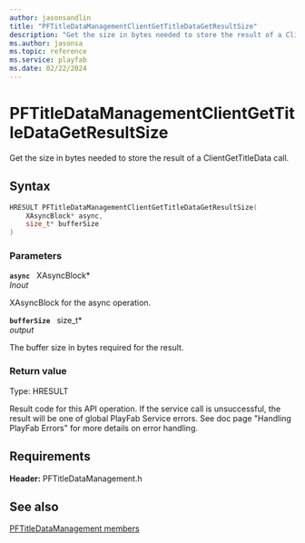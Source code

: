 ```yaml
---
author: jasonsandlin
title: "PFTitleDataManagementClientGetTitleDataGetResultSize"
description: "Get the size in bytes needed to store the result of a ClientGetTitleData call."
ms.author: jasonsa
ms.topic: reference
ms.service: playfab
ms.date: 02/22/2024
---
```


# PFTitleDataManagementClientGetTitleDataGetResultSize  

Get the size in bytes needed to store the result of a ClientGetTitleData call.  

## Syntax  
  
```cpp
HRESULT PFTitleDataManagementClientGetTitleDataGetResultSize(  
    XAsyncBlock* async,  
    size_t* bufferSize  
)  
```  
  
### Parameters  
  
**`async`** &nbsp; XAsyncBlock*  
*_Inout_*  
  
XAsyncBlock for the async operation.  
  
**`bufferSize`** &nbsp; size_t*  
*output*  
  
The buffer size in bytes required for the result.  
  
  
### Return value
Type: HRESULT
  
Result code for this API operation. If the service call is unsuccessful, the result will be one of global PlayFab Service errors. See doc page "Handling PlayFab Errors" for more details on error handling.
  
  
## Requirements  
  
**Header:** PFTitleDataManagement.h
  
## See also  
[PFTitleDataManagement members](../pftitledatamanagement_members.md)  

  
  

